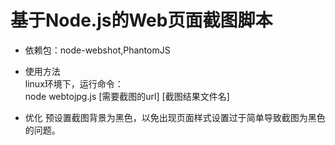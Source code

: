 # 基于Node.js的Web页面截图脚本

* 依赖包：node-webshot,PhantomJS

* 使用方法  
linux环境下，运行命令：  
node webtojpg.js [需要截图的url] [截图结果文件名]

* 优化
预设置截图背景为黑色，以免出现页面样式设置过于简单导致截图为黑色的问题。
